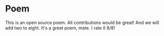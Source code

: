 # Poem
This is an open source poem. All contributions would be great!
And we will add two to eight.
It's a great poem, mate. I rate it 8/8!